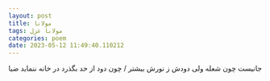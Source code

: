 ```yaml
---
layout: post
title: مولانا
tags: مولانا غزل
categories: poem
date: 2023-05-12 11:49:40.110212
---
```


جانیست چون شعله ولی دودش ز نورش بیشتر / چون دود از حد بگذرد در خانه ننماید ضیا